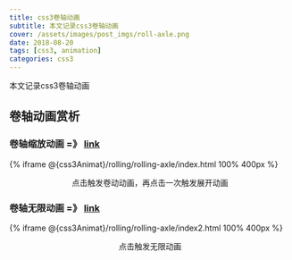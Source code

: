 ```yaml
---
title: css3卷轴动画
subtitle: 本文记录css3卷轴动画
cover: /assets/images/post_imgs/roll-axle.png
date: 2018-08-20
tags: [css3, animation]
categories: css3
---
```

本文记录css3卷轴动画
<!--more-->

## 卷轴动画赏析

### 卷轴缩放动画 =》 [link](@{css3Animat}/rolling/rolling-axle/index.html)

{% iframe @{css3Animat}/rolling/rolling-axle/index.html 100% 400px %}

<center>点击触发卷动动画，再点击一次触发展开动画</center>


### 卷轴无限动画 =》 [link](@{css3Animat}/rolling/rolling-axle/index2.html)

{% iframe @{css3Animat}/rolling/rolling-axle/index2.html 100% 400px %}

<center>点击触发无限动画</center>
